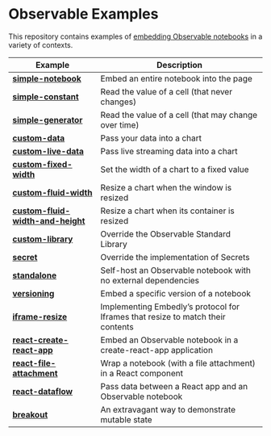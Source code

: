 # Observable Examples

This repository contains examples of [embedding Observable notebooks](https://observablehq.com/@observablehq/introduction-to-embedding) in a variety of contexts.

| Example | Description |
|---|---|
| [**simple-notebook**](https://github.com/observablehq/examples/tree/main/simple-notebook/) | Embed an entire notebook into the page |
| [**simple-constant**](https://github.com/observablehq/examples/tree/main/simple-constant/) | Read the value of a cell (that never changes) |
| [**simple-generator**](https://github.com/observablehq/examples/tree/main/simple-generator/) | Read the value of a cell (that may change over time) |
| [**custom-data**](https://github.com/observablehq/examples/tree/main/custom-data/) | Pass your data into a chart |
| [**custom-live-data**](https://github.com/observablehq/examples/tree/main/custom-live-data/) | Pass live streaming data into a chart |
| [**custom-fixed-width**](https://github.com/observablehq/examples/tree/main/custom-fixed-width/) | Set the width of a chart to a fixed value |
| [**custom-fluid-width**](https://github.com/observablehq/examples/tree/main/custom-fluid-width/) | Resize a chart when the window is resized |
| [**custom-fluid-width-and-height**](https://github.com/observablehq/examples/tree/main/custom-fluid-width-and-height/) | Resize a chart when its container is resized |
| [**custom-library**](https://github.com/observablehq/examples/tree/main/custom-library/) | Override the Observable Standard Library |
| [**secret**](https://github.com/observablehq/examples/tree/main/secret) | Override the implementation of Secrets |
| [**standalone**](https://github.com/observablehq/examples/tree/main/standalone/) | Self-host an Observable notebook with no external dependencies |
| [**versioning**](https://github.com/observablehq/examples/tree/main/versioning/) | Embed a specific version of a notebook |
| [**iframe-resize**](https://github.com/observablehq/examples/tree/main/iframe-resize/) | Implementing Embedly’s protocol for Iframes that resize to match their contents |
| [**react-create-react-app**](https://github.com/observablehq/examples/tree/main/react-create-react-app/) | Embed an Observable notebook in a create-react-app application |
| [**react-file-attachment**](https://github.com/observablehq/examples/tree/main/react-file-attachment/) | Wrap a notebook (with a file attachment) in a React component |
| [**react-dataflow**](https://github.com/observablehq/examples/tree/main/react-dataflow/) | Pass data between a React app and an Observable notebook |
| [**breakout**](https://github.com/observablehq/examples/tree/main/breakout/) | An extravagant way to demonstrate mutable state |
